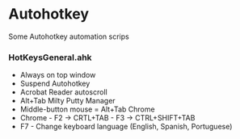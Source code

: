 # Autohotkey
Some Autohotkey automation scrips

<H3>HotKeysGeneral.ahk</H3>

- Always on top window
- Suspend Autohotkey
- Acrobat Reader autoscroll
- Alt+Tab Milty Putty Manager
- Middle-button mouse = Alt+Tab Chrome
- Chrome - F2 -> CRTL+TAB
                 - F3 -> CTRL+SHIFT+TAB
- F7 - Change keyboard language (English, Spanish, Portuguese)

